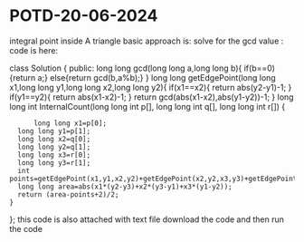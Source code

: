 # POTD-20-06-2024
integral point inside A triangle
basic approach is:
solve for the gcd value :
code is here:


class Solution {
  public:
   long long gcd(long long a,long long b){
     if(b==0){return a;}
     else{return gcd(b,a%b);}
 }
  long long getEdgePoint(long long x1,long long y1,long long x2,long long y2){
     if(x1==x2){
         return abs(y2-y1)-1;
     }
    if(y1==y2){
         return abs(x1-x2)-1;
     }
     return gcd(abs(x1-x2),abs(y1-y2))-1;
 }
    long long int InternalCount(long long int p[], long long int q[],
                                long long int r[]) {
       
          long long x1=p[0];
      long long y1=p[1];
      long long x2=q[0];
      long long y2=q[1];
      long long x3=r[0];
      long long y3=r[1];
      int points=getEdgePoint(x1,y1,x2,y2)+getEdgePoint(x2,y2,x3,y3)+getEdgePoint(x3,y3,x1,y1)+3;
      long long area=abs(x1*(y2-y3)+x2*(y3-y1)+x3*(y1-y2));
      return (area-points+2)/2;
    }
};
this code is also attached with text file
download the code and then run the code
